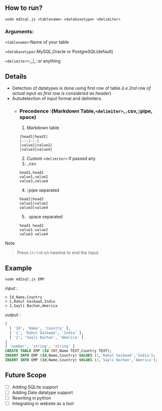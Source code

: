 ## How to run?
```
node md2sql.js <tablename> <databasetype> <delimiter>
```
### Arguments:
`<tablename>`:Name of your table

`<databasetype>`:MySQL,Oracle or PostgreSQL(default)

`<delimiter>`:,,|,: or anything


## Details
- Detection of datatypes is done using first row of table.(*i.e.2nd row of actual input as first row is considered as header*)
- Autodetection of input format and delimiters.
  - ### Precedence :(Markdown Table,`<delimiter>`,`,`csv,`|`pipe,` `space)
    1. Markdown table
    ```
    |head1|head2|
    |---|---|
    |value1|value2|
    |value3|value4|
    ```
    2. Custom `<delimiter>` if passed any
    4. `,`csv
    ```
    head1,head2
    value1,value2
    value3,value4
    ```
    4. `|`pipe separated
    ```
    head1|head2
    value1|value2
    value3|value4
    ```
    5. ` `space separated
    ```
    head1 head2
    value1 value2
    value3 value4
    ```
> [!NOTE]
> > Press `Ctrl+D` on newline to end the input
## Example
```
node md2sql.js EMP
```
*input* :
```
> Id,Name,Country
> 1,Rahul Gaikwad,India
> 2,Sayli Bachan,America
```
*output* :
```sql
[
  [ 'Id', 'Name', 'Country' ],
  [ '1', 'Rahul Gaikwad', 'India' ],
  [ '2', 'Sayli Bachan', 'America' ]
]
[ 'number', 'string', 'string' ]
CREATE TABLE EMP (Id INT,Name TEXT,Country TEXT);
INSERT INTO EMP (Id,Name,Country) VALUES (1,'Rahul Gaikwad','India');
INSERT INTO EMP (Id,Name,Country) VALUES (2,'Sayli Bachan','America');
```


## Future Scope
- [ ] Adding SQLite support
- [ ] Adding Date datatype support
- [ ] Rewriting in python
- [ ] Integrating in website as a tool
